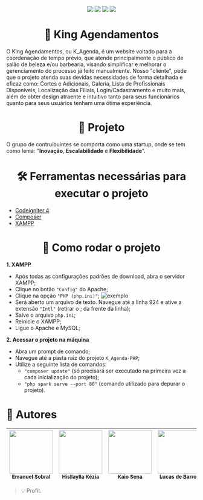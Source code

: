 <p align="center">
<img src="https://img.shields.io/static/v1?label=STATUS&message=EM%20DESENVOLVIMENTO&color=brightgreen&style=for-the-badge"/>
<img src="https://img.shields.io/github/issues/Luke2905/K_Agenda-PHP?color=DC143D&style=for-the-badge"/>
<img src="https://img.shields.io/github/stars/Luke2905/K_Agenda-PHP?color=yellow&style=for-the-badge"/>
<img src="https://img.shields.io/github/license/Luke2905/K_Agenda-PHP?color=ff69b4&style=for-the-badge"/></p>

<h1 align="center">👑 King Agendamentos</h1>

O King Agendamentos, ou K_Agenda, é um website voltado para a coordenação de tempo prévio, que atende principalmente o público de salão de beleza e/ou barbearia, visando simplificar e melhorar o gerenciamento do processo já feito manualmente. Nosso "cliente", pede que o projeto atenda suas devidas necessidades de forma detalhada e eficaz como: Cortes e Adicionais, Galeria, Lista de Profissionais Disponíveis, Localização das Filiais, Login/Cadastramento e muito mais, além de obter design atraente e intuitivo tanto para seus funcionários quanto para seus usuários tenham uma ótima experiência.

<h1 align="center">📍 Projeto</h1>

O grupo de contruibuintes se comporta como uma startup, onde se tem como lema: "**Inovação**, **Escalabilidade** e **Flexibilidade**". 

<h1 align="center">🛠 Ferramentas necessárias para executar o projeto</h1>

- [Codeigniter 4](https://codeigniter.com/download)
- [Composer](https://getcomposer.org/download/) 
- [XAMPP](https://www.apachefriends.org/pt_br/download.html)

<h1 align="center">🔁 Como rodar o projeto</h1>

**1. XAMPP**
- Após todas as configurações padrões de download, abra o servidor XAMPP;
- Clique no botão `"Config"` do Apache;
- Clique na opção `"PHP (php.ini)"`; <img src="https://imag.malavida.com/mvimgbig/download-fs/xampp-6688-3.jpg" alt="exemplo">
- Será aberto um arquivo de texto. Navegue até a linha 924 e ative a extensão `"Intl"` (retirar o ; da frente da linha);
- Salve o arquivo `php.ini`;
- Reinicie o XAMPP;
- Ligue o Apache e MySQL;

**2. Acessar o projeto na máquina**
- Abra um prompt de comando;
- Navegue até a pasta raiz do projeto `K_Agenda-PHP`;
- Utilize a seguinte lista de comandos:
    - `"composer update"` (só precisará ser executado na primeira vez a cada inicialização do projeto);
    - `"php spark serve --port 80"` (comando utilizado para depurar o projeto).

# 📌 Autores

| [<img src="https://avatars.githubusercontent.com/u/82630009?v=4" width=115><br><sub>Emanuel Sobral</sub>](https://github.com/emanuelsobral) |  [<img src="https://avatars.githubusercontent.com/u/73266806?v=4" width=115><br><sub>Hisllaylla Kézia</sub>](https://github.com/Hisllaylla) | [<img src="https://avatars.githubusercontent.com/u/88010959?v=4" width=115><br><sub>Kaio Sena</sub>](https://github.com/KaioSena) | [<img src="https://avatars.githubusercontent.com/u/88212940?v=4" width=115><br><sub>Lucas de Barros</sub>](https://github.com/Luke2905) | [<img src="https://avatars.githubusercontent.com/u/83068741?v=4" width=115><br><sub>Wagner Nailson</sub>](https://github.com/SetZeroMD) |
| :---: | :---: | :---: | :---: | :---: |
> 💡 Profit.
